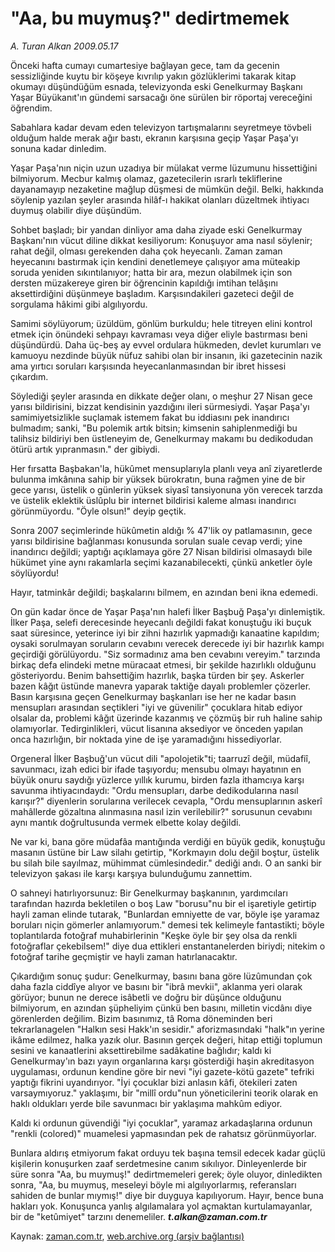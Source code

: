 # "Aa, bu muymuş?" dedirtmemek

*A. Turan Alkan 2009.05.17*

<tr><td class="metin" colspan="2" style="padding-top: 20px; padding-left: 5px; padding-right: 10px;">Önceki hafta cumayı cumartesiye bağlayan gece, tam da gecenin sessizliğinde kuytu bir köşeye kıvrılıp yakın gözlüklerimi takarak kitap okumayı düşündüğüm esnada, televizyonda eski Genelkurmay Başkanı Yaşar Büyükanıt'ın gündemi sarsacağı öne sürülen bir röportaj vereceğini öğrendim.</td></tr><tr><td class="metin" colspan="2" style="padding-top: 20px; padding-left: 5px; padding-right: 10px;"><p> Sabahlara kadar devam eden televizyon tartışmalarını seyretmeye tövbeli olduğum halde merak ağır bastı, ekranın karşısına geçip Yaşar Paşa'yı sonuna kadar dinledim.
<p>Yaşar Paşa'nın niçin uzun uzadıya bir mülakat verme lüzumunu hissettiğini bilmiyorum. Mecbur kalmış olamaz, gazetecilerin ısrarlı tekliflerine dayanamayıp nezaketine mağlup düşmesi de mümkün değil. Belki, hakkında söylenip yazılan şeyler arasında hilâf-ı hakikat olanları düzeltmek ihtiyacı duymuş olabilir diye düşündüm.
<p>Sohbet başladı; bir yandan dinliyor ama daha ziyade eski Genelkurmay Başkanı'nın vücut diline dikkat kesiliyorum: Konuşuyor ama nasıl söylenir; rahat değil, olması gerekenden daha çok heyecanlı. Zaman zaman heyecanını bastırmak için kendini denetlemeye çalışıyor ama müteakip soruda yeniden sıkıntılanıyor; hatta bir ara, mezun olabilmek için son dersten müzakereye giren bir öğrencinin kapıldığı imtihan telâşını aksettirdiğini düşünmeye başladım. Karşısındakileri gazeteci değil de sorgulama hâkimi gibi algılıyordu.
<p>Samimi söylüyorum; üzüldüm, gönlüm burkuldu; hele titreyen elini kontrol etmek için önündeki sehpayı kavraması veya diğer eliyle bastırması beni düşündürdü. Daha üç-beş ay evvel ordulara hükmeden, devlet kurumları ve kamuoyu nezdinde büyük nüfuz sahibi olan bir insanın, iki gazetecinin nazik ama yırtıcı soruları karşısında heyecanlanmasından bir ibret hissesi çıkardım.
<p>Söylediği şeyler arasında en dikkate değer olanı, o meşhur 27 Nisan gece yarısı bildirisini, bizzat kendisinin yazdığını ileri sürmesiydi. Yaşar Paşa'yı samimiyetsizlikle suçlamak istemem fakat bu iddiasını pek inandırıcı bulmadım; sanki, "Bu polemik artık bitsin; kimsenin sahiplenmediği bu talihsiz bildiriyi ben üstleneyim de, Genelkurmay makamı bu dedikodudan ötürü artık yıpranmasın." der gibiydi.
<p>Her fırsatta Başbakan'la, hükûmet mensuplarıyla planlı veya anî ziyaretlerde bulunma imkânına sahip bir yüksek bürokratın, buna rağmen yine de bir gece yarısı, üstelik o günlerin yüksek siyasî tansiyonuna yön verecek tarzda ve üstelik eklektik üslûplu bir internet bildirisi kaleme alması inandırıcı görünmüyordu. "Öyle olsun!" deyip geçtik.
<p>Sonra 2007 seçimlerinde hükûmetin aldığı % 47'lik oy patlamasının, gece yarısı bildirisine bağlanması konusunda sorulan suale cevap verdi; yine inandırıcı değildi; yaptığı açıklamaya göre 27 Nisan bildirisi olmasaydı bile hükümet yine aynı rakamlarla seçimi kazanabilecekti, çünkü anketler öyle söylüyordu!
<p>Hayır, tatminkâr değildi; başkalarını bilmem, en azından beni ikna edemedi.
<p>On gün kadar önce de Yaşar Paşa'nın halefi İlker Başbuğ Paşa'yı dinlemiştik. İlker Paşa, selefi derecesinde heyecanlı değildi fakat konuştuğu iki buçuk saat süresince, yeterince iyi bir zihni hazırlık yapmadığı kanaatine kapıldım; oysaki sorulmayan soruların cevabını verecek derecede iyi bir hazırlık kampı geçirdiği görülüyordu. "Siz sormadınız ama ben cevabını vereyim." tarzında birkaç defa elindeki metne müracaat etmesi, bir şekilde hazırlıklı olduğunu gösteriyordu. Benim bahsettiğim hazırlık, başka türden bir şey. Askerler bazen kâğıt üstünde manevra yaparak taktiğe dayalı problemler çözerler. Basın karşısına geçen Genelkurmay başkanları ise her ne kadar basın mensupları arasından seçtikleri "iyi ve güvenilir" çocuklara hitab ediyor olsalar da, problemi kâğıt üzerinde kazanmış ve çözmüş bir ruh haline sahip olamıyorlar. Tedirginlikleri, vücut lisanına aksediyor ve önceden yapılan onca hazırlığın, bir noktada yine de işe yaramadığını hissediyorlar.
<p>Orgeneral İlker Başbuğ'un vücut dili "apolojetik"ti; taarruzî değil, müdafiî, savunmacı, izah edici bir ifade taşıyordu; mensubu olmayı hayatının en büyük onuru saydığı yüzlerce yıllık kurumu, birden fazla ithamcıya karşı savunma ihtiyacındaydı: "Ordu mensupları, darbe dedikodularına nasıl karışır?" diyenlerin sorularına verilecek cevapla, "Ordu mensuplarının askerî mahâllerde gözaltına alınmasına nasıl izin verilebilir?" sorusunun cevabını aynı mantık doğrultusunda vermek elbette kolay değildi.
<p>Ne var ki, bana göre müdafâa mantığında verdiği en büyük gedik, konuştuğu masanın üstüne bir Law silahı getirtip, "Korkmayın dolu değil boştur, üstelik bu silah bile sayılmaz, mühimmat cümlesindedir." dediği andı. O an sanki bir televizyon şakası ile karşı karşıya bulunduğumu zannettim.
<p>O sahneyi hatırlıyorsunuz: Bir Genelkurmay başkanının, yardımcıları tarafından hazırda bekletilen o boş Law "borusu"nu bir el işaretiyle getirtip hayli zaman elinde tutarak, "Bunlardan emniyette de var, böyle işe yaramaz boruları niçin gömerler anlamıyorum." demesi tek kelimeyle fantastikti; böyle toplantılarda fotoğraf muhabirlerinin "Keşke öyle bir şey olsa da renkli fotoğraflar çekebilsem!" diye dua ettikleri enstantanelerden biriydi; nitekim o fotoğraf tarihe geçmiştir ve hayli zaman hatırlanacaktır.
<p> Çıkardığım sonuç şudur: Genelkurmay, basını bana göre lüzûmundan çok daha fazla ciddîye alıyor ve basını bir "ibrâ mevkii", aklanma yeri olarak görüyor; bunun ne derece isâbetli ve doğru bir düşünce olduğunu bilmiyorum, en azından şüpheliyim çünkü ben basını, milletin vicdânı diye görenlerden değilim. Bizim basınımız, tâ Roma döneminden beri tekrarlanagelen "Halkın sesi Hakk'ın sesidir." aforizmasındaki "halk"ın yerine ikâme edilmez, halka yazık olur. Basının gerçek değeri, hitap ettiği toplumun sesini ve kanaatlerini aksettirebilme sadâkatine bağlıdır; kaldı ki Genelkurmay'ın bazı yayın organlarına karşı gösterdiği haşin akreditasyon uygulaması, ordunun kendine göre bir nevi "iyi gazete-kötü gazete" tefriki yaptığı fikrini uyandırıyor. "İyi çocuklar bizi anlasın kâfi, ötekileri zaten varsaymıyoruz." yaklaşımı, bir "millî ordu"nun yöneticilerini teorik olarak en haklı oldukları yerde bile savunmacı bir yaklaşıma mahkûm ediyor.
<p>Kaldı ki ordunun güvendiği "iyi çocuklar", yaramaz arkadaşlarına ordunun "renkli (colored)" muamelesi yapmasından pek de rahatsız görünmüyorlar.
<p>Bunlara aldırış etmiyorum fakat orduyu tek başına temsil edecek kadar güçlü kişilerin konuşurken zaaf serdetmesine canım sıkılıyor. Dinleyenlerde bir süre sonra "Aa, bu muymuş!" dedirtmemeleri gerek; öyle oluyor, dinledikten sonra, "Aa, bu muymuş, meseleyi böyle mi algılıyorlarmış, referansları sahiden de bunlar mıymış!" diye bir duyguya kapılıyorum. Hayır, bence buna hakları yok. Konuşunca yanlış algılamalara yol açmaktan kurtulamayanlar, bir de "ketûmiyet" tarzını denemeliler. <i><b>t.alkan@zaman.com.tr</b></i><br/></p></p></p></p></p></p></p></p></p></p></p></p></p></p></p></td></tr>

Kaynak: [zaman.com.tr](http://zaman.com.tr/yazar.do?yazino=848754), [web.archive.org (arşiv bağlantısı)](http://web.archive.org/web/20090523091607/http://www.zaman.com.tr:80/yazar.do?yazino=848754)
